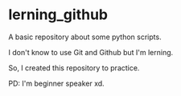 # lerning_github
A basic repository about some python scripts.

I don't know to use Git and Github but I'm lerning.

So, I created this repository to practice.

PD: I'm beginner speaker xd. 
